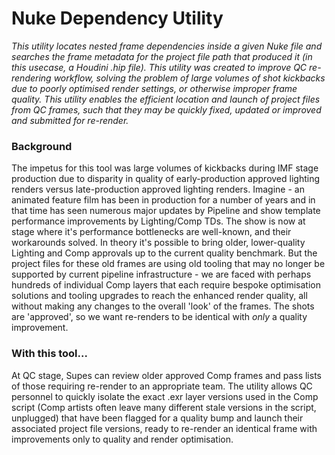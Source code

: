# Nuke Dependency Utility

*This utility locates nested frame dependencies inside a given Nuke file and searches the frame metadata for the project file path that produced it (in this usecase, a Houdini .hip file). This utility was created to improve QC re-rendering workflow, solving the problem of large volumes of shot kickbacks due to poorly optimised render settings, or otherwise improper frame quality. This utility enables the efficient location and launch of project files from QC frames, such that they may be quickly fixed, updated or improved and submitted for re-render.*

### Background
The impetus for this tool was large volumes of kickbacks during IMF stage production due to disparity in quality of early-production approved lighting renders versus late-production approved lighting renders. Imagine - an animated feature film has been in production for a number of years and in that time has seen numerous major updates by Pipeline and show template performance improvements by Lighting/Comp TDs. The show is now at stage where it's performance bottlenecks are well-known, and their workarounds solved. In theory it's possible to bring older, lower-quality Lighting and Comp approvals up to the current quality benchmark. But the project files for these old frames are using old tooling that may no longer be supported by current pipeline infrastructure - we are faced with perhaps hundreds of individual Comp layers that each require bespoke optimisation solutions and tooling upgrades to reach the enhanced render quality, all without making any changes to the overall 'look' of the frames. The shots are 'approved', so we want re-renders to be identical with *only* a quality improvement. 

### With this tool...
At QC stage, Supes can review older approved Comp frames and pass lists of those requiring re-render to an appropriate team. The utility allows QC personnel to quickly isolate the exact .exr layer versions used in the Comp script (Comp artists often leave many different stale versions in the script, unplugged) that have been flagged for a quality bump and launch their associated project file versions, ready to re-render an identical frame with improvements only to quality and render optimisation.  